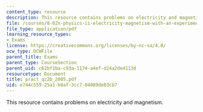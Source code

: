 ```yaml
---
content_type: resource
description: This resource contains problems on electricity and magnetism.
file: /courses/8-02x-physics-ii-electricity-magnetism-with-an-experimental-focus-spring-2005/e744c55925a1b8af3cc704089de03cb7_pract_qz2b_2005.pdf
file_type: application/pdf
learning_resource_types:
- Exams
license: https://creativecommons.org/licenses/by-nc-sa/4.0/
ocw_type: OCWFile
parent_title: Exams
parent_type: CourseSection
parent_uid: c62bf1ba-c93a-1174-a4ef-d24a2de4113d
resourcetype: Document
title: pract_qz2b_2005.pdf
uid: e744c559-25a1-b8af-3cc7-04089de03cb7
---
```

This resource contains problems on electricity and magnetism.